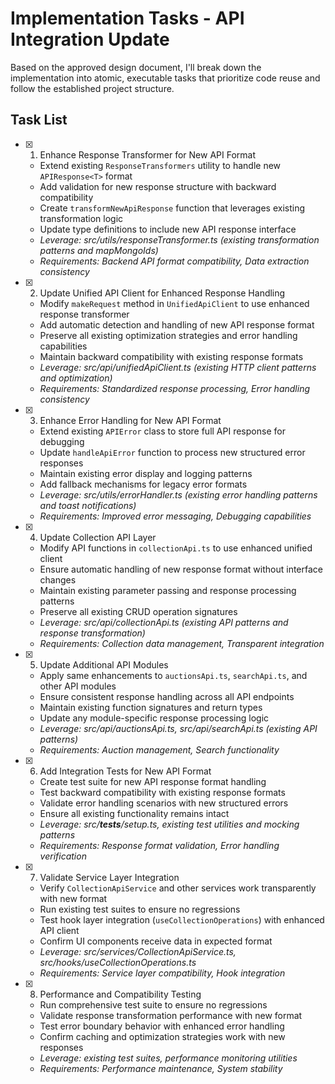 # Implementation Tasks - API Integration Update

Based on the approved design document, I'll break down the implementation into atomic, executable tasks that prioritize
code reuse and follow the established project structure.

## Task List

- [x] 
    1. Enhance Response Transformer for New API Format

    - Extend existing `ResponseTransformers` utility to handle new `APIResponse<T>` format
    - Add validation for new response structure with backward compatibility
    - Create `transformNewApiResponse` function that leverages existing transformation logic
    - Update type definitions to include new API response interface
    - _Leverage: src/utils/responseTransformer.ts (existing transformation patterns and mapMongoIds)_
    - _Requirements: Backend API format compatibility, Data extraction consistency_

- [x] 
    2. Update Unified API Client for Enhanced Response Handling

    - Modify `makeRequest` method in `UnifiedApiClient` to use enhanced response transformer
    - Add automatic detection and handling of new API response format
    - Preserve all existing optimization strategies and error handling capabilities
    - Maintain backward compatibility with existing response formats
    - _Leverage: src/api/unifiedApiClient.ts (existing HTTP client patterns and optimization)_
    - _Requirements: Standardized response processing, Error handling consistency_

- [x] 
    3. Enhance Error Handling for New API Format

    - Extend existing `APIError` class to store full API response for debugging
    - Update `handleApiError` function to process new structured error responses
    - Maintain existing error display and logging patterns
    - Add fallback mechanisms for legacy error formats
    - _Leverage: src/utils/errorHandler.ts (existing error handling patterns and toast notifications)_
    - _Requirements: Improved error messaging, Debugging capabilities_

- [x] 
    4. Update Collection API Layer

    - Modify API functions in `collectionApi.ts` to use enhanced unified client
    - Ensure automatic handling of new response format without interface changes
    - Maintain existing parameter passing and response processing patterns
    - Preserve all existing CRUD operation signatures
    - _Leverage: src/api/collectionApi.ts (existing API patterns and response transformation)_
    - _Requirements: Collection data management, Transparent integration_

- [x] 
    5. Update Additional API Modules

    - Apply same enhancements to `auctionsApi.ts`, `searchApi.ts`, and other API modules
    - Ensure consistent response handling across all API endpoints
    - Maintain existing function signatures and return types
    - Update any module-specific response processing logic
    - _Leverage: src/api/auctionsApi.ts, src/api/searchApi.ts (existing API patterns)_
    - _Requirements: Auction management, Search functionality_

- [x] 
    6. Add Integration Tests for New API Format

    - Create test suite for new API response format handling
    - Test backward compatibility with existing response formats
    - Validate error handling scenarios with new structured errors
    - Ensure all existing functionality remains intact
    - _Leverage: src/**tests**/setup.ts, existing test utilities and mocking patterns_
    - _Requirements: Response format validation, Error handling verification_

- [x] 
    7. Validate Service Layer Integration

    - Verify `CollectionApiService` and other services work transparently with new format
    - Run existing test suites to ensure no regressions
    - Test hook layer integration (`useCollectionOperations`) with enhanced API client
    - Confirm UI components receive data in expected format
    - _Leverage: src/services/CollectionApiService.ts, src/hooks/useCollectionOperations.ts_
    - _Requirements: Service layer compatibility, Hook integration_

- [x] 
    8. Performance and Compatibility Testing

    - Run comprehensive test suite to ensure no regressions
    - Validate response transformation performance with new format
    - Test error boundary behavior with enhanced error handling
    - Confirm caching and optimization strategies work with new responses
    - _Leverage: existing test suites, performance monitoring utilities_
    - _Requirements: Performance maintenance, System stability_
